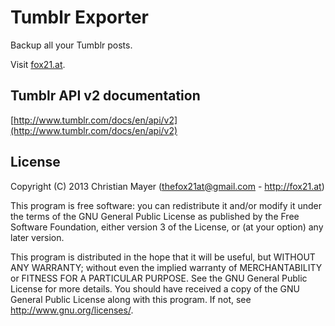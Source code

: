 # Tumblr Exporter
Backup all your Tumblr posts.

Visit [fox21.at](http://fox21.at).

## Tumblr API v2 documentation
[http://www.tumblr.com/docs/en/api/v2](http://www.tumblr.com/docs/en/api/v2)

## License
Copyright (C) 2013 Christian Mayer (<thefox21at@gmail.com> - <http://fox21.at>)

This program is free software: you can redistribute it and/or modify it under the terms of the GNU General Public License as published by the Free Software Foundation, either version 3 of the License, or (at your option) any later version.

This program is distributed in the hope that it will be useful, but WITHOUT ANY WARRANTY; without even the implied warranty of MERCHANTABILITY or FITNESS FOR A PARTICULAR PURPOSE. See the GNU General Public License for more details. You should have received a copy of the GNU General Public License along with this program. If not, see <http://www.gnu.org/licenses/>.
